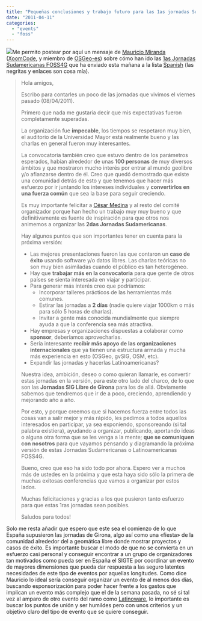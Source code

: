 ```yaml
---
title: "Pequeñas conclusiones y trabajo futuro para las 1as jornadas Sudamericanas FOSS4G"
date: "2011-04-11"
categories: 
  - "events"
  - "foss"
---
```


[![](images/logo_v2.2.png)](http://www.foss4gchile.org/blog/primer-foss4g-sudamericano/)Me permito postear por aquí un mensaje de [Mauricio Miranda](http://twitter.com/maurichemiranda) ([XoomCode](http://www.xoomcode.com/), y miembro de [OSGeo-es](http://es.osgeo.org)) sobre cómo han ido las [1as Jornadas Sudamericanas FOSS4G](http://www.foss4gchile.org/blog/primer-foss4g-sudamericano/) que ha enviado esta mañana a la lista [Spanish](http://www.osgeo.org/mailman/listinfo/spanish) (las negritas y enlaces son cosa mía).

> Hola amigos,
> 
> Escribo para contarles un poco de las jornadas que vivimos el viernes pasado (08/04/2011).
> 
> Primero que nada me gustaría decir que mis expectativas fueron completamente superadas.
> 
> La organización fue **impecable**, los tiempos se respetaron muy bien, el auditorio de la Universidad Mayor está realmente bueno y las charlas en general fueron muy interesantes.
> 
> La convocatoria también creo que estuvo dentro de los parámetros esperados, habían alrededor de unas **100 personas** de muy diversos ámbitos y que mostraron mucho interés por entrar al mundo geolibre y/o afianzarse dentro de él. Creo que quedó demostrado que existe una comunidad detrás de esto y que tenemos que hacer más esfuerzo por ir juntando los intereses individuales y **convertirlos en una fuerza común** que sea la base para seguir creciendo.
> 
> Es muy importante felicitar a [César Medina](http://foss4gchile.blogspot.com/.) y al resto del comité organizador porque han hecho un trabajo muy muy bueno y que definitivamente es fuente de inspiración para que otros nos animemos a organizar las **2das Jornadas Sudamericanas**.
> 
> Hay algunos puntos que son importantes tener en cuenta para la próxima versión:
> 
> - Las mejores presentaciones fueron las que contaron un **caso de éxito** usando software y/o datos libres. Las charlas teóricas no son muy bien asimiladas cuando el público es tan heterogéneo.
> - Hay que **trabajar más en la convocatoria** para que gente de otros países se sienta interesada en viajar y participar.
> - Para generar más interés creo que podríamos:
>     - Incorporar talleres prácticos de las herramientas más comunes.
>     - Estirar las jornadas a **2 días** (nadie quiere viajar 1000km o más para sólo 5 horas de charlas).
>     - Invitar a gente más conocida mundialmente que siempre ayuda a que la conferencia sea más atractiva.
> - Hay empresas y organizaciones dispuestas a colaborar como **sponsor**, deberíamos aprovecharlas.
> - Sería interesante **recibir más apoyo de las organizaciones internacionales** que ya tienen una estructura armada y mucha más experiencia en esto (OSGeo, gvSIG, OSM, etc).
> - Expandir las jornadas y hacerlas Latinoamericanas?
> 
> Nuestra idea, ambición, deseo o como quieran llamarle, es convertir estas jornadas en la versión, para este otro lado del charco, de lo que son las **Jornadas SIG Libre de Girona** para los de allá. Obviamente sabemos que tendremos que ir de a poco, creciendo, aprendiendo y mejorando año a año.
> 
> Por esto, y porque creemos que si hacemos fuerza entre todos las cosas van a salir mejor y más rápido, les pedimos a todos aquellos interesados en participar, ya sea exponiendo, sponsoreando (si tal palabra existiera), ayudando a organizar, publicando, aportando ideas o alguna otra forma que se les venga a la mente; **que se comuniquen con nosotros** para que vayamos pensando y diagramando la próxima versión de estas Jornadas Sudamericanas o Latinoamericanas FOSS4G.
> 
> Bueno, creo que eso ha sido todo por ahora. Espero ver a muchos más de ustedes en la próxima y que esta haya sido sólo la primera de muchas exitosas conferencias que vamos a organizar por estos lados.
> 
> Muchas felicitaciones y gracias a los que pusieron tanto esfuerzo para que estas 1ras jornadas sean posibles.
> 
> Saludos para todos!

Solo me resta añadir que espero que este sea el comienzo de lo que España supusieron las jornadas de Girona, algo así como una «fiesta» de la comunidad alrededor del a geomática libre donde mostrar proyectos y casos de éxito. Es importante buscar el modo de que no se convierta en un esfuerzo casi personal y conseguir encontrar a un grupo de organizadores tan motivados como pueda ser en España el SIGTE por coordinar un evento de mayores dimensiones que pueda dar respuesta a las seguro latentes necesidades de este tipo de eventos por aquellas longitudes. Como dice Mauricio lo ideal sería conseguir organizar un evento de al menos dos días, buscando esponsorización para poder hacer frente a los gastos que implican un evento más complejo que el de la semana pasada, no sé si tal vez al amparo de otro evento del ramo como [Latinoware](http://www.latinoware.org/), lo importante es buscar los puntos de unión y ser humildes pero con unos criterios y un objetivo claro del tipo de evento que se quiere conseguir.

